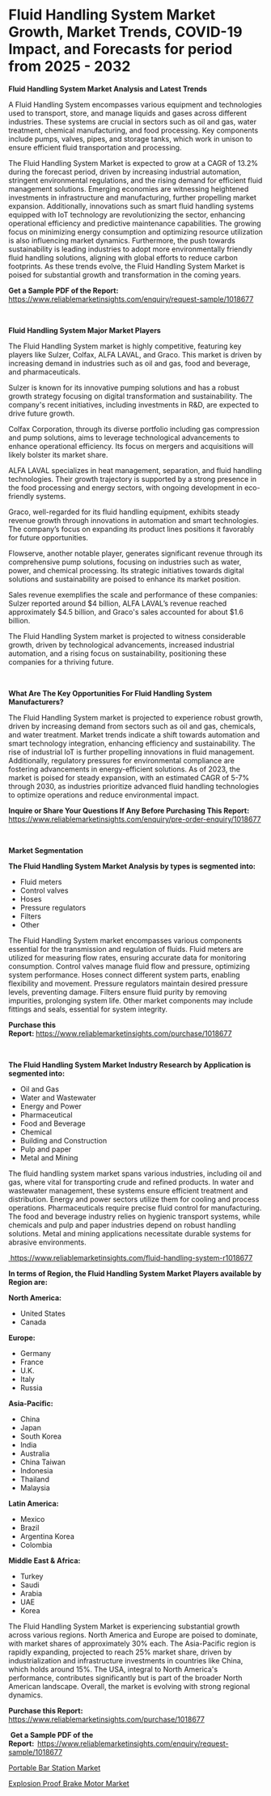 <p><h1>Fluid Handling System Market Growth, Market Trends, COVID-19 Impact, and Forecasts for period from 2025 - 2032</h1></p><p><strong>Fluid Handling System Market Analysis and Latest Trends</strong></p>
<p><p>A Fluid Handling System encompasses various equipment and technologies used to transport, store, and manage liquids and gases across different industries. These systems are crucial in sectors such as oil and gas, water treatment, chemical manufacturing, and food processing. Key components include pumps, valves, pipes, and storage tanks, which work in unison to ensure efficient fluid transportation and processing.</p><p>The Fluid Handling System Market is expected to grow at a CAGR of 13.2% during the forecast period, driven by increasing industrial automation, stringent environmental regulations, and the rising demand for efficient fluid management solutions. Emerging economies are witnessing heightened investments in infrastructure and manufacturing, further propelling market expansion. Additionally, innovations such as smart fluid handling systems equipped with IoT technology are revolutionizing the sector, enhancing operational efficiency and predictive maintenance capabilities. The growing focus on minimizing energy consumption and optimizing resource utilization is also influencing market dynamics. Furthermore, the push towards sustainability is leading industries to adopt more environmentally friendly fluid handling solutions, aligning with global efforts to reduce carbon footprints. As these trends evolve, the Fluid Handling System Market is poised for substantial growth and transformation in the coming years.</p></p>
<p><strong>Get a Sample PDF of the Report:&nbsp;</strong> <a href="https://www.reliablemarketinsights.com/enquiry/request-sample/1018677?utm_campaign=2214&utm_medium=2&utm_source=Github&utm_content=ia&utm_term=11042025&utm_id=fluid-handling-system">https://www.reliablemarketinsights.com/enquiry/request-sample/1018677</a></p>
<p>&nbsp;</p>
<p><strong>Fluid Handling System Major Market Players</strong></p>
<p><p>The Fluid Handling System market is highly competitive, featuring key players like Sulzer, Colfax, ALFA LAVAL, and Graco. This market is driven by increasing demand in industries such as oil and gas, food and beverage, and pharmaceuticals. </p><p>Sulzer is known for its innovative pumping solutions and has a robust growth strategy focusing on digital transformation and sustainability. The company's recent initiatives, including investments in R&D, are expected to drive future growth.</p><p>Colfax Corporation, through its diverse portfolio including gas compression and pump solutions, aims to leverage technological advancements to enhance operational efficiency. Its focus on mergers and acquisitions will likely bolster its market share.</p><p>ALFA LAVAL specializes in heat management, separation, and fluid handling technologies. Their growth trajectory is supported by a strong presence in the food processing and energy sectors, with ongoing development in eco-friendly systems.</p><p>Graco, well-regarded for its fluid handling equipment, exhibits steady revenue growth through innovations in automation and smart technologies. The company’s focus on expanding its product lines positions it favorably for future opportunities.</p><p>Flowserve, another notable player, generates significant revenue through its comprehensive pump solutions, focusing on industries such as water, power, and chemical processing. Its strategic initiatives towards digital solutions and sustainability are poised to enhance its market position.</p><p>Sales revenue exemplifies the scale and performance of these companies: Sulzer reported around $4 billion, ALFA LAVAL’s revenue reached approximately $4.5 billion, and Graco's sales accounted for about $1.6 billion. </p><p>The Fluid Handling System market is projected to witness considerable growth, driven by technological advancements, increased industrial automation, and a rising focus on sustainability, positioning these companies for a thriving future.</p></p>
<p>&nbsp;</p>
<p><strong>What Are The Key Opportunities For Fluid Handling System Manufacturers?</strong></p>
<p><p>The Fluid Handling System market is projected to experience robust growth, driven by increasing demand from sectors such as oil and gas, chemicals, and water treatment. Market trends indicate a shift towards automation and smart technology integration, enhancing efficiency and sustainability. The rise of industrial IoT is further propelling innovations in fluid management. Additionally, regulatory pressures for environmental compliance are fostering advancements in energy-efficient solutions. As of 2023, the market is poised for steady expansion, with an estimated CAGR of 5-7% through 2030, as industries prioritize advanced fluid handling technologies to optimize operations and reduce environmental impact.</p></p>
<p><strong>Inquire or Share Your Questions If Any Before Purchasing This Report:</strong> <a href="https://www.reliablemarketinsights.com/enquiry/pre-order-enquiry/1018677?utm_campaign=2214&utm_medium=2&utm_source=Github&utm_content=ia&utm_term=11042025&utm_id=fluid-handling-system">https://www.reliablemarketinsights.com/enquiry/pre-order-enquiry/1018677</a></p>
<p>&nbsp;</p>
<p><strong>Market Segmentation</strong></p>
<p><strong>The Fluid Handling System Market Analysis by types is segmented into:</strong></p>
<p><ul><li>Fluid meters</li><li>Control valves</li><li>Hoses</li><li>Pressure regulators</li><li>Filters</li><li>Other</li></ul></p>
<p><p>The Fluid Handling System market encompasses various components essential for the transmission and regulation of fluids. Fluid meters are utilized for measuring flow rates, ensuring accurate data for monitoring consumption. Control valves manage fluid flow and pressure, optimizing system performance. Hoses connect different system parts, enabling flexibility and movement. Pressure regulators maintain desired pressure levels, preventing damage. Filters ensure fluid purity by removing impurities, prolonging system life. Other market components may include fittings and seals, essential for system integrity.</p></p>
<p><strong>Purchase this Report:&nbsp;</strong><a href="https://www.reliablemarketinsights.com/purchase/1018677?utm_campaign=2214&utm_medium=2&utm_source=Github&utm_content=ia&utm_term=11042025&utm_id=fluid-handling-system">https://www.reliablemarketinsights.com/purchase/1018677</a></p>
<p>&nbsp;</p>
<p><strong>The Fluid Handling System Market Industry Research by Application is segmented into:</strong></p>
<p><ul><li>Oil and Gas</li><li>Water and Wastewater</li><li>Energy and Power</li><li>Pharmaceutical</li><li>Food and Beverage</li><li>Chemical</li><li>Building and Construction</li><li>Pulp and paper</li><li>Metal and Mining</li></ul></p>
<p><p>The fluid handling system market spans various industries, including oil and gas, where vital for transporting crude and refined products. In water and wastewater management, these systems ensure efficient treatment and distribution. Energy and power sectors utilize them for cooling and process operations. Pharmaceuticals require precise fluid control for manufacturing. The food and beverage industry relies on hygienic transport systems, while chemicals and pulp and paper industries depend on robust handling solutions. Metal and mining applications necessitate durable systems for abrasive environments.</p></p>
<p><a href="https://www.reliablemarketinsights.com/fluid-handling-system-r1018677?utm_campaign=2214&utm_medium=2&utm_source=Github&utm_content=ia&utm_term=11042025&utm_id=fluid-handling-system">&nbsp;https://www.reliablemarketinsights.com/fluid-handling-system-r1018677</a></p>
<p><strong>In terms of Region, the Fluid Handling System Market Players available by Region are:</strong></p>
<p>
    <p> <strong> North America: </strong>
        <ul>
            <li>United States</li>
            <li>Canada</li>
        </ul>
        </p> 
    <p> <strong> Europe: </strong>
        <ul>
            <li>Germany</li>
            <li>France</li>
            <li>U.K.</li>
            <li>Italy</li>
            <li>Russia</li>
        </ul>
        </p> 
    <p> <strong> Asia-Pacific: </strong>
        <ul>
            <li>China</li>
            <li>Japan</li>
            <li>South Korea</li>
            <li>India</li>
            <li>Australia</li>
            <li>China Taiwan</li>
            <li>Indonesia</li>
            <li>Thailand</li>
            <li>Malaysia</li>
        </ul>
        </p> 
    <p> <strong> Latin America: </strong>
        <ul>
            <li>Mexico</li>
            <li>Brazil</li>
            <li>Argentina Korea</li>
            <li>Colombia</li>
        </ul>
        </p> 
    <p> <strong> Middle East & Africa: </strong>
        <ul>
            <li>Turkey</li>
            <li>Saudi</li>
            <li>Arabia</li>
            <li>UAE</li>
            <li>Korea</li>
        </ul>
    </p>
    </p>
<p><p>The Fluid Handling System Market is experiencing substantial growth across various regions. North America and Europe are poised to dominate, with market shares of approximately 30% each. The Asia-Pacific region is rapidly expanding, projected to reach 25% market share, driven by industrialization and infrastructure investments in countries like China, which holds around 15%. The USA, integral to North America's performance, contributes significantly but is part of the broader North American landscape. Overall, the market is evolving with strong regional dynamics.</p></p>
<p><strong>Purchase this Report: </strong><a href="https://www.reliablemarketinsights.com/purchase/1018677?utm_campaign=2214&utm_medium=2&utm_source=Github&utm_content=ia&utm_term=11042025&utm_id=fluid-handling-system">https://www.reliablemarketinsights.com/purchase/1018677</a></p>
<p>&nbsp;<strong>Get a Sample PDF of the Report:&nbsp;&nbsp;</strong><a href="https://www.reliablemarketinsights.com/enquiry/request-sample/1018677?utm_campaign=2214&utm_medium=2&utm_source=Github&utm_content=ia&utm_term=11042025&utm_id=fluid-handling-system">https://www.reliablemarketinsights.com/enquiry/request-sample/1018677</a></p>
<p><strong></strong></p>
<p><p><a href="https://github.com/techerghalim/Market-Research-Report-List-1/blob/main/portable-bar-station-market.md?utm_campaign=2214&utm_medium=2&utm_source=Github&utm_content=ia&utm_term=11042025&utm_id=fluid-handling-system">Portable Bar Station Market</a></p><p><a href="https://github.com/kbollin866/Market-Research-Report-List-1/blob/main/explosion-proof-brake-motor-market.md?utm_campaign=2214&utm_medium=2&utm_source=Github&utm_content=ia&utm_term=11042025&utm_id=fluid-handling-system">Explosion Proof Brake Motor Market</a></p></p>